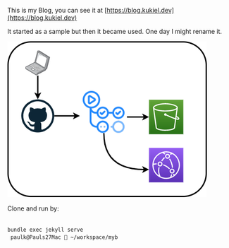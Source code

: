 This is my Blog, you can see it at [https://blog.kukiel.dev](https://blog.kukiel.dev)

It started as a sample but then it became used. One day I might rename it.

![alt text](/build.png "CockroachDB on Rasberry Pi 4")

Clone and run by:

```bash

bundle exec jekyll serve
 paulk@Pauls27Mac  ~/workspace/myb

 ````